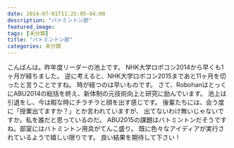 ```yaml
---
date: 2014-07-01T11:25:05-04:00
description: "バトミントン部"
featured_image: 
tags: [未分類]
title: "バトミントン部"
categories: 未分類
---
```


こんばんは。昨年度リーダーの池上です。
NHK大学ロボコン2014から早くも1ヶ月が経ちました。
逆に考えると、NHK大学ロボコン2015まであと11ヶ月を切ったと言うことですね。
時が経つのは早いものです。
さて、RobohanはとっくにABU2014の総括を終え、新体制の元技術向上と研究に励んでいます。
池上は引退をし、今は暇な時にチラチラと顔を出す感じです。
後輩たちには、会う度に「授業出てますか？」とか言われていますが、
出てないわけ無いじゃないですか。私を誰だと思っているのだ。
ABU2015の課題はバトミントンだそうですね。部室にはバトミントン用具がてんこ盛り。
既に色々なアイディアが実行されているようで嬉しい限りです。
良い結果を期待して下さい！
